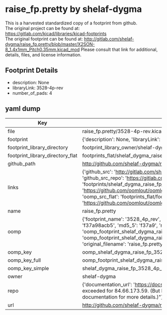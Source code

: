 # raise_fp.pretty by shelaf-dygma  
This is a harvested standardized copy of a footprint from github.  
The original project can be found at:  
https://gitlab.com/kicad/libraries/kicad-footprints  
The original footprint can be found at:
http://gitlab.com/shelaf-dygma/raise_fp.pretty/blob/master/X2SON-8_1.4x1mm_Pitch0.35mm.kicad_mod
Please consult that link for additional, details, files, and license information.  
## Footprint Details
* description: None  
* libraryLink: 3528-4p-rev  
* number_of_pads: 4  
## yaml dump  
| Key | Value |  
| --- | --- |  
| file | raise_fp.pretty/3528-4p-rev.kicad_mod |  
| footprint | {'description': None, 'libraryLink': '3528-4p-rev', 'number_of_pads': 4} |  
| footprint_library_directory | footprint_library_owner/shelaf-dygma_raise_fp.pretty |  
| footprint_library_directory_flat | footprints_flat/shelaf_dygma_raise_fp_3528_4p_rev/working |  
| github_path | http://github.com/shelaf-dygma/raise_fp.pretty/blob/master/3528-4p-rev.kicad_mod |  
| links | {'github_src': 'http://gitlab.com/shelaf-dygma/raise_fp.pretty/blob/master/X2SON-8_1.4x1mm_Pitch0.35mm.kicad_mod', 'github_src_repo': 'https://gitlab.com/kicad/libraries/kicad-footprints', 'oomp_bot': 'footprints/shelaf_dygma_raise_fp_3528_4p_rev/working', 'oomp_bot_github': 'https://github.com/oomlout/oomlout_oomp_footprint_bot/tree/main/footprints/shelaf_dygma_raise_fp_3528_4p_rev/working', 'oomp_src_flat': 'footprints_flat/footprints_flat/shelaf_dygma_raise_fp_3528_4p_rev/working', 'oomp_src_flat_github': 'https://github.com/oomlout/oomlout_oomp_footprint_src/tree/main/footprints_flat/shelaf_dygma_raise_fp_3528_4p_rev/working'} |  
| name | raise_fp.pretty |  
| oomp | {'footprint_name': '3528_4p_rev', 'library_name': 'raise_fp', 'md5': 'f37a98acb569b16574866e1b96c7df05', 'md5_10': 'f37a98acb5', 'md5_5': 'f37a9', 'md5_6': 'f37a98', 'oomp_key': 'oomp_shelaf_dygma_raise_fp_3528_4p_rev', 'oomp_key_extra': 'oomp_footprint_shelaf_dygma_raise_fp_3528_4p_rev', 'oomp_key_full': 'oomp_footprint_shelaf_dygma_raise_fp_3528_4p_rev_f37a98', 'oomp_key_simple': 'shelaf_dygma_raise_fp_3528_4p_rev', 'original_filename': 'raise_fp.pretty/3528-4p-rev.kicad_mod', 'owner_name': 'shelaf_dygma'} |  
| oomp_key | oomp_shelaf_dygma_raise_fp_3528_4p_rev |  
| oomp_key_full | oomp_footprint_shelaf_dygma_raise_fp_3528_4p_rev |  
| oomp_key_simple | shelaf_dygma_raise_fp_3528_4p_rev |  
| owner | shelaf-dygma |  
| repo | {'documentation_url': 'https://docs.github.com/rest/overview/resources-in-the-rest-api#rate-limiting', 'message': "API rate limit exceeded for 84.66.173.59. (But here's the good news: Authenticated requests get a higher rate limit. Check out the documentation for more details.)"} |  
| url | http://github.com/shelaf-dygma/raise_fp.pretty |  

